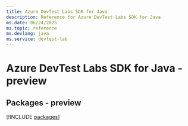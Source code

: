 ```yaml
---
title: Azure DevTest Labs SDK for Java
description: Reference for Azure DevTest Labs SDK for Java
ms.date: 06/24/2025
ms.topic: reference
ms.devlang: java
ms.service: devtest-lab
---
```

# Azure DevTest Labs SDK for Java - preview
## Packages - preview
[!INCLUDE [packages](devtest-labs-index.md)]